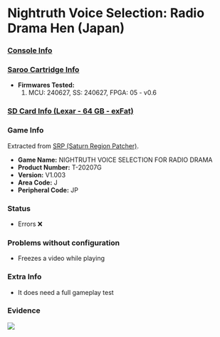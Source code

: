 # Nightruth Voice Selection: Radio Drama Hen (Japan)

### [Console Info](../../../../Info/Consoles/VA13/README.md)

### [Saroo Cartridge Info](../../../../Info/Cartridges/RetroGameParadiseStore/1.32F/README.md)

- <b>Firmwares Tested:</b>
  1. MCU: 240627, SS: 240627, FPGA: 05 - v0.6

### [SD Card Info (Lexar - 64 GB - exFat)](../../../../Info/SdCards/Lexar/64GB/exfat/README.md)

### Game Info

Extracted from [SRP (Saturn Region Patcher)](https://segaxtreme.net/resources/saturn-region-patcher.81/download).

- <b>Game Name:</b> NIGHTRUTH VOICE SELECTION FOR RADIO DRAMA
- <b>Product Number:</b> T-20207G
- <b>Version:</b> V1.003
- <b>Area Code:</b> J
- <b>Peripheral Code:</b> JP

### Status

- Errors :x:

### Problems without configuration

- Freezes a video while playing

### Extra Info

- It does need a full gameplay test

### Evidence

[![](https://img.youtube.com/vi/vawR0N6KlL4/0.jpg)](https://www.youtube.com/watch?v=vawR0N6KlL4)
